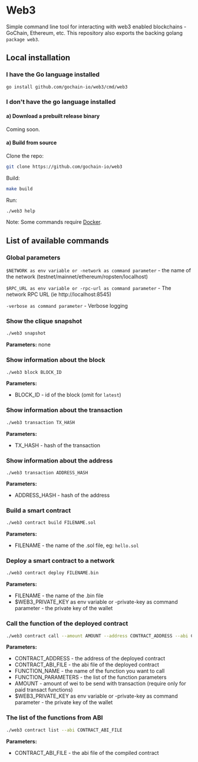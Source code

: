 # Web3

Simple command line tool for interacting with web3 enabled blockchains - GoChain, Ethereum, etc. 
This repository also exports the backing golang `package web3`.

## Local installation

### I have the Go language installed

```sh
go install github.com/gochain-io/web3/cmd/web3
```

### I don't have the go language installed

#### a) Download a prebuilt release binary

Coming soon.

#### a) Build from source

Clone the repo:

```sh
git clone https://github.com/gochain-io/web3
```

Build:

```sh
make build
```

Run:

 ```sh
 ./web3 help
 ```

 Note: Some commands require [Docker](https://docs.docker.com/install/linux/docker-ce/ubuntu/).

## List of available commands

### Global parameters

`$NETWORK as env variable or -network as command parameter` - the name of the network (testnet/mainnet/ethereum/ropsten/localhost)

`$RPC_URL as env variable or -rpc-url as command parameter` - The network RPC URL (ie http://localhost:8545)

`-verbose as command parameter` - Verbose logging

### Show the clique snapshot

```sh
./web3 snapshot
```

**Parameters:**
none

### Show information about the block

```sh
./web3 block BLOCK_ID
```

**Parameters:**

- BLOCK_ID - id of the block (omit for `latest`)

### Show information about the transaction

```sh
./web3 transaction TX_HASH
```

**Parameters:**

- TX_HASH - hash of the transaction

### Show information about the address

```sj
./web3 transaction ADDRESS_HASH
```

**Parameters:**

- ADDRESS_HASH - hash of the address

### Build a smart contract

```sh
./web3 contract build FILENAME.sol
```

**Parameters:**

- FILENAME - the name of the .sol file, eg: `hello.sol`

### Deploy a smart contract to a network

```sh
./web3 contract deploy FILENAME.bin
```

**Parameters:**

- FILENAME - the name of the .bin file
- $WEB3_PRIVATE_KEY as env variable or -private-key as command parameter - the private key of the wallet

### Call the function of the deployed contract

```sh
./web3 contract call --amount AMOUNT --address CONTRACT_ADDRESS --abi CONTRACT_ABI_FILE --function FUNCTION_NAME FUNCTION_PARAMETERS
```

**Parameters:**

- CONTRACT_ADDRESS - the address of the deployed contract
- CONTRACT_ABI_FILE - the abi file of the deployed contract
- FUNCTION_NAME - the name of the function you want to call
- FUNCTION_PARAMETERS - the list of the function parameters
- AMOUNT - amount of wei to be send with transaction (require only for paid transact functions)
- $WEB3_PRIVATE_KEY as env variable or -private-key as command parameter - the private key of the wallet

### The list of the functions from ABI

```sh
./web3 contract list --abi CONTRACT_ABI_FILE
```

**Parameters:**

- CONTRACT_ABI_FILE - the abi file of the compiled contract